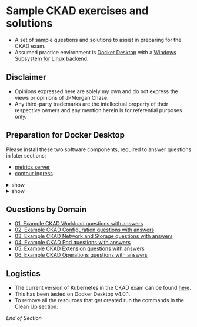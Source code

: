 # Sample CKAD exercises and solutions

- A set of sample questions and solutions to assist in preparing for the CKAD exam. 
- Assumed practice environment is [Docker Desktop](https://www.docker.com/products/docker-desktop) with a [Windows Subsystem for Linux](https://docs.microsoft.com/en-us/windows/wsl/install) backend.

## Disclaimer

- Opinions expressed here are solely my own and do not express the views or opinions of JPMorgan Chase.
- Any third-party trademarks are the intellectual property of their respective owners and any mention herein is for referential purposes only.

## Preparation for Docker Desktop

Please install these two software components, required to answer questions in later sections:
* [metrics server](https://github.com/kubernetes-sigs/metrics-server)
* [contour ingress](https://projectcontour.io/)

<details><summary>show</summary>
<p>

### metrics server

By default the metrics server required for the `kubectl top` command is not present on Docker Desktop.

Please install the [metrics server](https://github.com/kubernetes-sigs/metrics-server) with the following command:

```bash
kubectl apply -f https://github.com/kubernetes-sigs/metrics-server/releases/latest/download/components.yaml
```

```bash
kubectl patch deployment metrics-server -n kube-system --type 'json' -p '[{"op": "add", "path": "/spec/template/spec/containers/0/args/-", "value": "--kubelet-insecure-tls"}]'
```

</p>
</details>

<details><summary>show</summary>
<p>

### Contour Ingress

By default the Contour Ingress required for the Ingress Networking question is not present on Docker Desktop.

Please install the [contour ingress](https://projectcontour.io/) with the following command:

```bash
kubectl apply -f https://projectcontour.io/quickstart/contour.yaml
```

</p>
</details>

## Questions by Domain

* [01. Example CKAD Workload questions with answers](https://github.com/jamesbuckett/ckad-questions/blob/main/01-ckad-workload.md)
* [02. Example CKAD Configuration questions with answers](https://github.com/jamesbuckett/ckad-questions/blob/main/02-ckad-configuration.md)
* [03. Example CKAD Network and Storage questions with answers](https://github.com/jamesbuckett/ckad-questions/blob/main/03-ckad-networking-storage.md)
* [04. Example CKAD Pod questions with answers](https://github.com/jamesbuckett/ckad-questions/blob/main/04-core-pod.md)
* [05. Example CKAD Extension questions with answers](https://github.com/jamesbuckett/ckad-questions/blob/main/05-ckad-extensions.md)
* [06. Example CKAD Operations questions with answers](https://github.com/jamesbuckett/ckad-questions/blob/main/06-ckad-operations.md)

## Logistics
* The current version of Kubernetes in the CKAD exam can be found [here](https://docs.linuxfoundation.org/tc-docs/certification/faq-cka-ckad-cks#what-application-version-is-running-in-the-exam-environment). 
* This has been tested on Docker Desktop v4.0.1.
* To remove all the resources that get created run the commands in the Clean Up section.

*End of Section*
